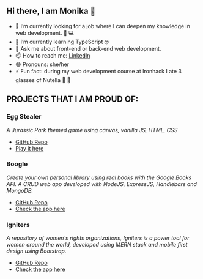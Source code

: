 ## Hi there, I am Monika 👋

- 🔭 I’m currently looking for a job where I can deepen my knowledge in web development. 🚀 💻
- 🌱 I’m currently learning TypeScript 🤓
- 💬 Ask me about front-end or back-end web development.
- 📫 How to reach me: [LinkedIn](https://www.linkedin.com/in/monika-geiger/)
- 😄 Pronouns: she/her
- ⚡ Fun fact: during my web development course at Ironhack I ate 3 glasses of Nutella 🤤 🙈

## PROJECTS THAT I AM PROUD OF:

### Egg Stealer
_A Jurassic Park themed game using canvas, vanilla JS, HTML, CSS_
  - [GitHub Repo](https://github.com/monikageiger/egg-stealer)  
  - [Play it here](https://monikageiger.github.io/egg-stealer/)

### Boogle
_Create your own personal library using real books with the Google Books API. A CRUD web app developed with NodeJS, ExpressJS, Handlebars and MongoDB._  
  - [GitHub Repo](https://github.com/monikageiger/boogle)  
  - [Check the app here](https://globtrottersboogle.herokuapp.com/)

### Igniters
_A repository of women's rights organizations, Igniters is a power tool for women around the world, developed using MERN stack and mobile first design using Bootstrap._  
  - [GitHub Repo](https://github.com/monikageiger/igniters)  
  - [Check the app here](https://globtrotters-igniters.herokuapp.com/)
